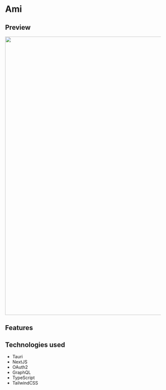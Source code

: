 # Ami

## Preview

<img src="https://i.imgur.com/bvIxqQk.png" width="900">

## Features

## Technologies used

- Tauri
- NextJS
- OAuth2
- GraphQL
- TypeScript
- TailwindCSS
